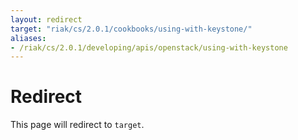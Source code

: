 ```yaml
---
layout: redirect
target: "riak/cs/2.0.1/cookbooks/using-with-keystone/"
aliases:
- /riak/cs/2.0.1/developing/apis/openstack/using-with-keystone
---
```


# Redirect

This page will redirect to `target`.
